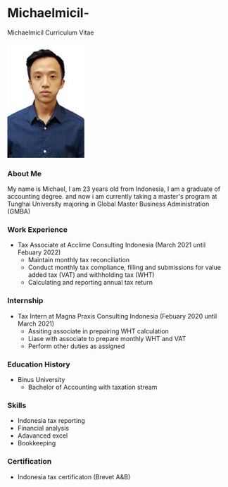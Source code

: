 
# Michaelmicil-
Michaelmicil Curriculum Vitae

<p align="left">
<img src="Photo.jpeg" width="175">
</P>

### About Me
  My name is Michael, I am 23 years old from Indonesia, I am a graduate of accounting degree. and now i am currently taking a master's program at Tunghai University majoring in Global Master Business Administration (GMBA) 

### Work Experience 
+ Tax Associate at Acclime Consulting Indonesia (March 2021 until Febuary 2022)
    - Maintain monthly tax reconciliation
    - Conduct monthly tax compliance, filling and submissions for value added tax (VAT) and withholding tax (WHT)
    - Calculating and reporting annual tax return

### Internship
+ Tax Intern at Magna Praxis Consulting Indonesia (Febuary 2020 until March 2021)
    - Assiting associate in prepairing WHT calculation
    - Liase with associate to prepare monthly WHT and VAT
    - Perform other duties as assigned

### Education History
+ Binus University
    - Bachelor of Accounting with taxation stream

### Skills
+ Indonesia tax reporting 
+ Financial analysis
+ Adavanced excel
+ Bookkeeping

### Certification
+ Indonesia tax certificaton (Brevet A&B)
